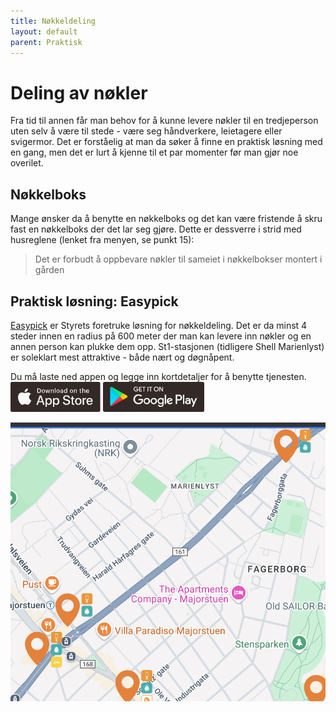 ```yaml
---
title: Nøkkeldeling
layout: default
parent: Praktisk
---
```


# Deling av nøkler

Fra tid til annen får man behov for å kunne levere nøkler til en tredjeperson uten selv å være til stede - være seg håndverkere, leietagere eller svigermor. Det er forståelig at man da søker å finne en praktisk løsning med en gang, men det er lurt å kjenne til et par momenter før man gjør noe overilet.

## Nøkkelboks
Mange ønsker da å benytte en nøkkelboks og det kan være fristende å skru fast en nøkkelboks der det lar seg gjøre. Dette er dessverre i strid med husreglene (lenket fra menyen, se punkt 15):

> Det er forbudt å oppbevare nøkler til sameiet i nøkkelbokser montert i gården

## Praktisk løsning: Easypick

[Easypick](https://www.easypick.app) er Styrets foretruke løsning for nøkkeldeling. Det er da minst 4 steder innen en radius på 600 meter der man kan levere inn nøkler og en annen person kan plukke dem opp. St1-stasjonen (tidligere Shell Marienlyst) er soleklart mest attraktive - både nært og døgnåpent.

Du må laste ned appen og legge inn kortdetaljer for å benytte tjenesten.
<flex>
    <a href="https://apps.apple.com/us/app/easypick/id1215465630" style="padding:0"><img src="/assets/images/appstore-badge.svg" alt="Download on the App Store" style="height:3rem;padding-left:0"></a>
    <a href="https://play.google.com/store/apps/details?id=com.easypick.main"><img src="/assets/images/googleplay-badge.svg" alt="Get it on Google Play" style="height:3rem;padding-left:0"></a>
</flex>

![kart over hentesteder](/assets/images/easypick-locations.png)
